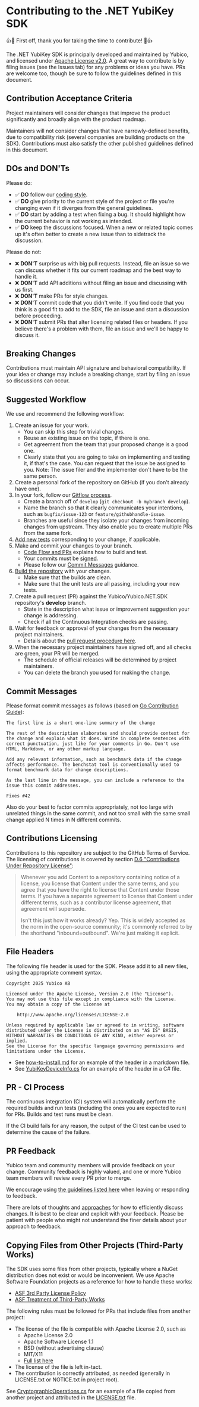 ﻿<!-- Copyright 2025 Yubico AB

Licensed under the Apache License, Version 2.0 (the "License");
you may not use this file except in compliance with the License.
You may obtain a copy of the License at

    http://www.apache.org/licenses/LICENSE-2.0

Unless required by applicable law or agreed to in writing, software
distributed under the License is distributed on an "AS IS" BASIS,
WITHOUT WARRANTIES OR CONDITIONS OF ANY KIND, either express or implied.
See the License for the specific language governing permissions and
limitations under the License. -->

<!-- Copyright (c) .NET Foundation and Contributors
See LICENSE.txt in project root for full license.
source: https://github.com/dotnet/runtime/blob/3ce1168233140e01890568b605ce9b2d7767a50e/CONTRIBUTING.md -->

# Contributing to the .NET YubiKey SDK

👍🎉 First off, thank you for taking the time to contribute! 🎉👍

The .NET YubiKey SDK is principally developed and maintained by Yubico, and licensed under
[Apache License v2.0](./LICENSE.txt). A great way to contribute is by filing issues (see the Issues
tab) for any problems or ideas you have. PRs are welcome too, though be sure to follow the guidelines
defined in this document.

## Contribution Acceptance Criteria

Project maintainers will consider changes that improve the product significantly and broadly align
with the product roadmap.

Maintainers will not consider changes that have narrowly-defined benefits, due to compatibility risk
(several companies are building products on the SDK). Contributions must also satisfy the other
published guidelines defined in this document.

## DOs and DON'Ts

Please do:

* ✅ **DO** follow our [coding style](./contributordocs/coding-guidelines/README.md).
* ✅ **DO** give priority to the current style of the project or file you're changing even if it
  diverges from the general guidelines.
* ✅ **DO** start by adding a test when fixing a bug. It should highlight how the current behavior
  is not working as intended.
* ✅ **DO** keep the discussions focused. When a new or related topic comes up it's often better to
  create a new issue than to sidetrack the discussion.

Please do not:

* ❌ **DON'T** surprise us with big pull requests. Instead, file an issue so we can discuss whether
  it fits our current roadmap and the best way to handle it.
* ❌ **DON'T** add API additions without filing an issue and discussing with us first.
* ❌ **DON'T** make PRs for style changes.
* ❌ **DON'T** commit code that you didn't write. If you find code that you think is a good fit to
  add to the SDK, file an issue and start a discussion before proceeding.
* ❌ **DON'T** submit PRs that alter licensing related files or headers. If you believe there's a
  problem with them, file an issue and we'll be happy to discuss it.

## Breaking Changes

Contributions must maintain API signature and behavioral compatibility. If your idea or change may
include a breaking change, start by filing an issue so discussions can occur.

## Suggested Workflow

We use and recommend the following workflow:

1. Create an issue for your work.
    - You can skip this step for trivial changes.
    - Reuse an existing issue on the topic, if there is one.
    - Get agreement from the team that your proposed change is a good one.
    - Clearly state that you are going to take on implementing and testing it, if that's the case.
      You can request that the issue be assigned to you. Note: The issue filer and the implementer
      don't have to be the same person.
2. Create a personal fork of the repository on GitHub (if you don't already have one).
3. In your fork, follow our [Gitflow process](./contributordocs/code-flow-and-pull-requests.md).
    - Create a branch off of `develop` (`git checkout -b mybranch develop`).
    - Name the branch so that it clearly communicates your intentions, such as `bugfix/issue-123` or
      `feature/githubhandle-issue`.
    - Branches are useful since they isolate your changes from incoming changes from upstream. They
      also enable you to create multiple PRs from the same fork.
4. [Add new tests](./contributordocs/testing.md) corresponding to your change, if applicable.
5. Make and commit your changes to your branch.
    - [Code Flow and PRs](./contributordocs/code-flow-and-pull-requests.md#getting-your-code-ready-for-review)
      explains how to build and test.
    - Your commits must
      be [signed](https://docs.github.com/en/github/authenticating-to-github/managing-commit-signature-verification/signing-commits).
    - Please follow our [Commit Messages](#commit-messages) guidance.
6. [Build the repository](./contributordocs/code-flow-and-pull-requests.md#getting-your-code-ready-for-review)
   with your changes.
    - Make sure that the builds are clean.
    - Make sure that the unit tests are all passing, including your new tests.
7. Create a pull request (PR) against the Yubico/Yubico.NET.SDK repository's **develop** branch.
    - State in the description what issue or improvement suggestion your change is addressing.
    - Check if all the Continuous Integration checks are passing.
8. Wait for feedback or approval of your changes from the necessary project maintainers.
    - Details about
      the [pull request procedure here](./contributordocs/code-flow-and-pull-requests.md#merging-into-develop).
9. When the necessary project maintainers have signed off, and all checks are green, your PR will be merged.
    - The schedule of official releases will be determined by project maintainers.
    - You can delete the branch you used for making the change.

## Commit Messages

Please format commit messages as follows (based
on [Go Contribution Guide](https://golang.org/doc/contribute#commit_messages)):

```
The first line is a short one-line summary of the change

The rest of the description elaborates and should provide context for
the change and explain what it does. Write in complete sentences with
correct punctuation, just like for your comments in Go. Don't use
HTML, Markdown, or any other markup language.

Add any relevant information, such as benchmark data if the change
affects performance. The benchstat tool is conventionally used to
format benchmark data for change descriptions.

As the last line in the message, you can include a reference to the
issue this commit addresses.

Fixes #42
```

Also do your best to factor commits appropriately, not too large with unrelated things in the same
commit, and not too small with the same small change applied N times in N different commits.

## Contributions Licensing

Contributions to this repository are subject to the GitHub Terms of Service. The licensing of
contributions is covered by
section [D.6 "Contributions Under Repository License"](https://docs.github.com/en/github/site-policy/github-terms-of-service#6-contributions-under-repository-license):

> Whenever you add Content to a repository containing notice of a license, you license that Content
> under the same terms, and you agree that you have the right to license that Content under those
> terms. If you have a separate agreement to license that Content under different terms, such as a
> contributor license agreement, that agreement will supersede.
>
> Isn't this just how it works already? Yep. This is widely accepted as the norm in the open-source
> community; it's commonly referred to by the shorthand "inbound=outbound". We're just making it
> explicit.

## File Headers

The following file header is used for the SDK. Please add it to all new files, using the appropriate
comment syntax.

```
Copyright 2025 Yubico AB

Licensed under the Apache License, Version 2.0 (the "License").
You may not use this file except in compliance with the License.
You may obtain a copy of the License at

    http://www.apache.org/licenses/LICENSE-2.0

Unless required by applicable law or agreed to in writing, software
distributed under the License is distributed on an "AS IS" BASIS,
WITHOUT WARRANTIES OR CONDITIONS OF ANY KIND, either express or implied.
See the License for the specific language governing permissions and
limitations under the License.
```

- See [how-to-install.md](./docs/users-manual/getting-started/how-to-install.md) for
  an example of the header in a markdown file.
- See [YubiKeyDeviceInfo.cs](./Yubico.YubiKey/src/Yubico/YubiKey/YubiKeyDeviceInfo.cs) for an example
  of the header in a C# file.

## PR - CI Process

The continuous integration (CI) system will automatically perform the required builds and run tests
(including the ones you are expected to run) for PRs. Builds and test runs must be clean.

If the CI build fails for any reason, the output of the CI test can be used to determine the cause
of the failure.

## PR Feedback

Yubico team and community members will provide feedback on your change. Community feedback is highly
valued, and one or more Yubico team members will review every PR prior to merge.

We encourage using [the guidelines listed here](./contributordocs/code-flow-and-pull-requests.md#doing-the-review)
when leaving or responding to feedback.

There are lots of thoughts and [approaches](https://github.com/antlr/antlr4-cpp/blob/master/CONTRIBUTING.md#emoji)
for how to efficiently discuss changes. It is best to be clear and explicit with your feedback.
Please be patient with people who might not understand the finer details about your approach to
feedback.

## Copying Files from Other Projects (Third-Party Works)

The SDK uses some files from other projects, typically where a NuGet distribution does not exist or
would be inconvenient. We use Apache Software Foundation projects as a reference for how to handle
these works:

- [ASF 3rd Party License Policy](https://www.apache.org/legal/resolved.html)
- [ASF Treatment of Third-Party Works](https://www.apache.org/legal/src-headers.html#3party)

The following rules must be followed for PRs that include files from another project:

- The license of the file is compatible with Apache License 2.0, such as
    - Apache License 2.0
    - Apache Software License 1.1
    - BSD (without advertising clause)
    - MIT/X11
    - [Full list here](https://www.apache.org/legal/resolved.html#category-a)
- The license of the file is left in-tact.
- The contribution is correctly attributed, as needed (generally in LICENSE.txt or NOTICE.txt in
  project root).

See [CryptographicOperations.cs](./Yubico.Core/src/System.Security.Cryptography/CryptographicOperations.cs) for an example of a
file copied from another project and attributed in the [LICENSE.txt](./LICENSE.txt) file.
